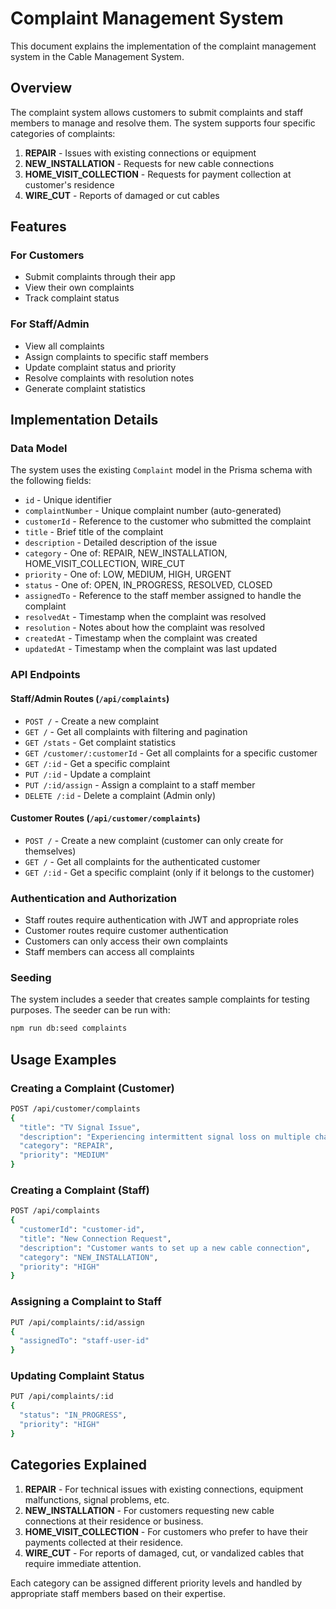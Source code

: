 # Complaint Management System

This document explains the implementation of the complaint management system in the Cable Management System.

## Overview

The complaint system allows customers to submit complaints and staff members to manage and resolve them. The system supports four specific categories of complaints:

1. **REPAIR** - Issues with existing connections or equipment
2. **NEW_INSTALLATION** - Requests for new cable connections
3. **HOME_VISIT_COLLECTION** - Requests for payment collection at customer's residence
4. **WIRE_CUT** - Reports of damaged or cut cables

## Features

### For Customers

- Submit complaints through their app
- View their own complaints
- Track complaint status

### For Staff/Admin

- View all complaints
- Assign complaints to specific staff members
- Update complaint status and priority
- Resolve complaints with resolution notes
- Generate complaint statistics

## Implementation Details

### Data Model

The system uses the existing `Complaint` model in the Prisma schema with the following fields:

- `id` - Unique identifier
- `complaintNumber` - Unique complaint number (auto-generated)
- `customerId` - Reference to the customer who submitted the complaint
- `title` - Brief title of the complaint
- `description` - Detailed description of the issue
- `category` - One of: REPAIR, NEW_INSTALLATION, HOME_VISIT_COLLECTION, WIRE_CUT
- `priority` - One of: LOW, MEDIUM, HIGH, URGENT
- `status` - One of: OPEN, IN_PROGRESS, RESOLVED, CLOSED
- `assignedTo` - Reference to the staff member assigned to handle the complaint
- `resolvedAt` - Timestamp when the complaint was resolved
- `resolution` - Notes about how the complaint was resolved
- `createdAt` - Timestamp when the complaint was created
- `updatedAt` - Timestamp when the complaint was last updated

### API Endpoints

#### Staff/Admin Routes (`/api/complaints`)

- `POST /` - Create a new complaint
- `GET /` - Get all complaints with filtering and pagination
- `GET /stats` - Get complaint statistics
- `GET /customer/:customerId` - Get all complaints for a specific customer
- `GET /:id` - Get a specific complaint
- `PUT /:id` - Update a complaint
- `PUT /:id/assign` - Assign a complaint to a staff member
- `DELETE /:id` - Delete a complaint (Admin only)

#### Customer Routes (`/api/customer/complaints`)

- `POST /` - Create a new complaint (customer can only create for themselves)
- `GET /` - Get all complaints for the authenticated customer
- `GET /:id` - Get a specific complaint (only if it belongs to the customer)

### Authentication and Authorization

- Staff routes require authentication with JWT and appropriate roles
- Customer routes require customer authentication
- Customers can only access their own complaints
- Staff members can access all complaints

### Seeding

The system includes a seeder that creates sample complaints for testing purposes. The seeder can be run with:

```bash
npm run db:seed complaints
```

## Usage Examples

### Creating a Complaint (Customer)

```bash
POST /api/customer/complaints
{
  "title": "TV Signal Issue",
  "description": "Experiencing intermittent signal loss on multiple channels",
  "category": "REPAIR",
  "priority": "MEDIUM"
}
```

### Creating a Complaint (Staff)

```bash
POST /api/complaints
{
  "customerId": "customer-id",
  "title": "New Connection Request",
  "description": "Customer wants to set up a new cable connection",
  "category": "NEW_INSTALLATION",
  "priority": "HIGH"
}
```

### Assigning a Complaint to Staff

```bash
PUT /api/complaints/:id/assign
{
  "assignedTo": "staff-user-id"
}
```

### Updating Complaint Status

```bash
PUT /api/complaints/:id
{
  "status": "IN_PROGRESS",
  "priority": "HIGH"
}
```

## Categories Explained

1. **REPAIR** - For technical issues with existing connections, equipment malfunctions, signal problems, etc.
2. **NEW_INSTALLATION** - For customers requesting new cable connections at their residence or business.
3. **HOME_VISIT_COLLECTION** - For customers who prefer to have their payments collected at their residence.
4. **WIRE_CUT** - For reports of damaged, cut, or vandalized cables that require immediate attention.

Each category can be assigned different priority levels and handled by appropriate staff members based on their expertise.
